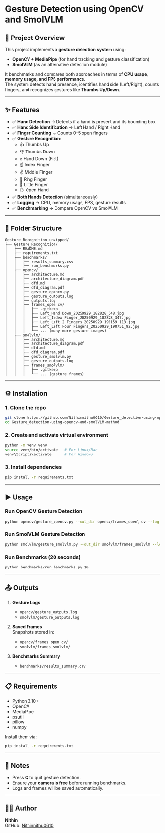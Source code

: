 # Gesture Detection using OpenCV and SmolVLM

## 📌 Project Overview
This project implements a **gesture detection system** using:
- **OpenCV + MediaPipe** (for hand tracking and gesture classification)
- **SmolVLM** (as an alternative detection module)

It benchmarks and compares both approaches in terms of **CPU usage, memory usage, and FPS performance**.  
The system detects hand presence, identifies hand side (Left/Right), counts fingers, and recognizes gestures like **Thumbs Up/Down**.

---

## ✨ Features
- ✅ **Hand Detection** → Detects if a hand is present and its bounding box  
- ✅ **Hand Side Identification** → Left Hand / Right Hand  
- ✅ **Finger Counting** → Counts 0–5 open fingers  
- ✅ **Gesture Recognition**:
  - 👍 Thumbs Up
  - 👎 Thumbs Down
  - ✊ Hand Down (Fist)
  - ☝ Index Finger
  - ✌ Middle Finger
  - 🤟 Ring Finger
  - 🤘 Little Finger
  - 🖐 Open Hand
- ✅ **Both Hands Detection** (simultaneously)  
- ✅ **Logging** → CPU, memory usage, FPS, gesture results  
- ✅ **Benchmarking** → Compare OpenCV vs SmolVLM  

---

## 📂 Folder Structure
```
Gesture_Recognition_unzipped/
├── Gesture_Recognition/
│   ├── README.md
│   ├── requirements.txt
│   ├── benchmarks/
│   │   ├── results_summary.csv
│   │   ├── run_benchmarks.py
│   ├── opencv/
│   │   ├── architecture.md
│   │   ├── architecture_diagram.pdf
│   │   ├── dfd.md
│   │   ├── dfd_diagram.pdf
│   │   ├── gesture_opencv.py
│   │   ├── gesture_outputs.log
│   │   ├── gutputs.log
│   │   ├── frames_open cv/
│   │   │   ├── .gitkeep
│   │   │   ├── Left_Hand Down_20250929_182828_348.jpg
│   │   │   ├── Left_Index Finger_20250929_182828_347.jpg
│   │   │   ├── Left_Left 2 Fingers_20250929_190159_113.jpg
│   │   │   ├── Left_Left Four Fingers_20250929_190751_92.jpg
│   │   │   └── ... (many more gesture images)
│   ├── smolvlm/
│   │   ├── architecture.md
│   │   ├── architecture_diagram.pdf
│   │   ├── dfd.md
│   │   ├── dfd_diagram.pdf
│   │   ├── gesture_smolvlm.py
│   │   ├── gesture_outputs.log
│   │   ├── frames_smolvlm/
│   │   │   ├── .gitkeep
│   │   │   └── ... (gesture frames)
```

---

## ⚙️ Installation

### 1. Clone the repo
```bash
git clone https://github.com/Nithinnithu0610/Gesture_detection-using-opencv-and-smolVLM-method.git
cd Gesture_detection-using-opencv-and-smolVLM-method
```

### 2. Create and activate virtual environment
```bash
python -m venv venv
source venv/bin/activate   # For Linux/Mac
venv\Scripts\activate      # For Windows
```

### 3. Install dependencies
```bash
pip install -r requirements.txt
```

---

## ▶️ Usage

### Run OpenCV Gesture Detection
```bash
python opencv/gesture_opencv.py --out_dir opencv/frames_open\ cv --log opencv/gesture_outputs.log
```

### Run SmolVLM Gesture Detection
```bash
python smolvlm/gesture_smolvlm.py --out_dir smolvlm/frames_smolvlm --log smolvlm/gesture_outputs.log
```

### Run Benchmarks (20 seconds)
```bash
python benchmarks/run_benchmarks.py 20
```

---

## 📤 Outputs

1. **Gesture Logs**  
   - `opencv/gesture_outputs.log`  
   - `smolvlm/gesture_outputs.log`  

2. **Saved Frames**  
   Snapshots stored in:
   - `opencv/frames_open cv/`
   - `smolvlm/frames_smolvlm/`

3. **Benchmarks Summary**  
   - `benchmarks/results_summary.csv`

---

## 📋 Requirements
- Python 3.10+
- OpenCV
- MediaPipe
- psutil
- pillow
- numpy

Install them via:
```bash
pip install -r requirements.txt
```

---

## 📝 Notes
- Press **Q** to quit gesture detection.  
- Ensure your **camera is free** before running benchmarks.  
- Logs and frames will be saved automatically.  

---

## 👨‍💻 Author
**Nithin**  
GitHub: [Nithinnithu0610](https://github.com/Nithinnithu0610)
